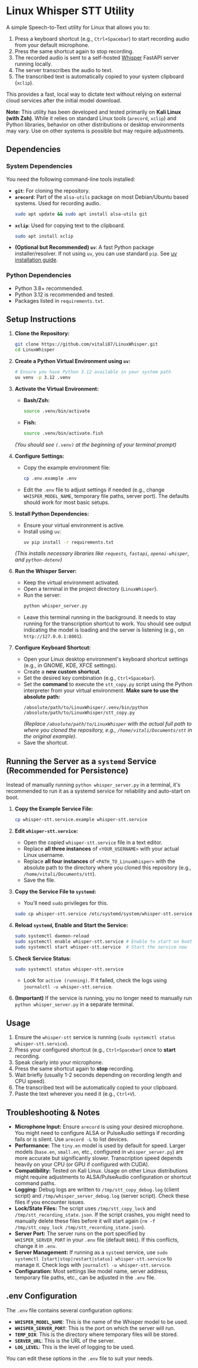 # Linux Whisper STT Utility

A simple Speech-to-Text utility for Linux that allows you to:

1.  Press a keyboard shortcut (e.g., `Ctrl+Spacebar`) to start recording audio from your default microphone.
2.  Press the same shortcut again to stop recording.
3.  The recorded audio is sent to a self-hosted [Whisper](https://github.com/openai/whisper) FastAPI server running locally.
4.  The server transcribes the audio to text.
5.  The transcribed text is automatically copied to your system clipboard (`xclip`).

This provides a fast, local way to dictate text without relying on external cloud services after the initial model download.

**Note:** This utility has been developed and tested primarily on **Kali Linux (with Zsh)**. While it relies on standard Linux tools (`arecord`, `xclip`) and Python libraries, behavior on other distributions or desktop environments may vary. Use on other systems is possible but may require adjustments.

## Dependencies

### System Dependencies

You need the following command-line tools installed:

*   **`git`**: For cloning the repository.
*   **`arecord`**: Part of the `alsa-utils` package on most Debian/Ubuntu based systems. Used for recording audio.
    ```bash
    sudo apt update && sudo apt install alsa-utils git
    ```
*   **`xclip`**: Used for copying text to the clipboard.
    ```bash
    sudo apt install xclip
    ```
*   **(Optional but Recommended) `uv`**: A fast Python package installer/resolver. If not using `uv`, you can use standard `pip`.
    See [uv installation guide](https://github.com/astral-sh/uv#installation).

### Python Dependencies

*   Python 3.8+ recommended.
*   Python 3.12 is recommended and tested.
*   Packages listed in `requirements.txt`.

## Setup Instructions

1.  **Clone the Repository:**
    ```bash
    git clone https://github.com/vitali87/LinuxWhisper.git
    cd LinuxWhisper
    ```

2.  **Create a Python Virtual Environment using `uv`:**
    ```bash
    # Ensure you have Python 3.12 available in your system path
    uv venv -p 3.12 .venv
    ```

3.  **Activate the Virtual Environment:**
    *   **Bash/Zsh:**
        ```bash
        source .venv/bin/activate
        ```
    *   **Fish:**
        ```bash
        source .venv/bin/activate.fish
        ```
    *(You should see `(.venv)` at the beginning of your terminal prompt)*

4.  **Configure Settings:**
    *   Copy the example environment file:
        ```bash
        cp .env.example .env
        ```
    *   Edit the `.env` file to adjust settings if needed (e.g., change `WHISPER_MODEL_NAME`, temporary file paths, server port).
        The defaults should work for most basic setups.

5.  **Install Python Dependencies:**
    *   Ensure your virtual environment is active.
    *   Install using `uv`:
        ```bash
        uv pip install -r requirements.txt
        ```
    *(This installs necessary libraries like `requests`, `fastapi`, `openai-whisper`, and `python-dotenv`)*

6.  **Run the Whisper Server:**
    *   Keep the virtual environment activated.
    *   Open a terminal in the project directory (`LinuxWhisper`).
    *   Run the server:
        ```bash
        python whisper_server.py
        ```
    *   Leave this terminal running in the background. It needs to stay running for the transcription shortcut to work. You should see output indicating the model is loading and the server is listening (e.g., on `http://127.0.0.1:8001`).

7.  **Configure Keyboard Shortcut:**
    *   Open your Linux desktop environment's keyboard shortcut settings (e.g., in GNOME, KDE, XFCE settings).
    *   Create a **new custom shortcut**.
    *   Set the desired key combination (e.g., `Ctrl+Spacebar`).
    *   Set the **command** to execute the `stt_copy.py` script using the Python interpreter from your virtual environment. **Make sure to use the absolute path:**
        ```
        /absolute/path/to/LinuxWhisper/.venv/bin/python /absolute/path/to/LinuxWhisper/stt_copy.py
        ```
        *(Replace `/absolute/path/to/LinuxWhisper` with the actual full path to where you cloned the repository, e.g., `/home/vitali/Documents/stt` in the original example)*.
    *   Save the shortcut.

## Running the Server as a `systemd` Service (Recommended for Persistence)

Instead of manually running `python whisper_server.py` in a terminal, it's recommended to run it as a systemd service for reliability and auto-start on boot.

1.  **Copy the Example Service File:**
    ```bash
    cp whisper-stt.service.example whisper-stt.service
    ```

2.  **Edit `whisper-stt.service`:**
    *   Open the copied `whisper-stt.service` file in a text editor.
    *   Replace **all three instances** of `<YOUR_USERNAME>` with your actual Linux username.
    *   Replace **all four instances** of `<PATH_TO_LinuxWhisper>` with the absolute path to the directory where you cloned this repository (e.g., `/home/vitali/Documents/stt`).
    *   Save the file.

3.  **Copy the Service File to `systemd`:**
    *   You'll need `sudo` privileges for this.
    ```bash
    sudo cp whisper-stt.service /etc/systemd/system/whisper-stt.service
    ```

4.  **Reload `systemd`, Enable and Start the Service:**
    ```bash
    sudo systemctl daemon-reload
    sudo systemctl enable whisper-stt.service # Enable to start on boot
    sudo systemctl start whisper-stt.service  # Start the service now
    ```

5.  **Check Service Status:**
    ```bash
    sudo systemctl status whisper-stt.service
    ```
    *   Look for `active (running)`. If it failed, check the logs using `journalctl -u whisper-stt.service`.

6.  **(Important)** If the service is running, you no longer need to manually run `python whisper_server.py` in a separate terminal.

## Usage

1.  Ensure the `whisper-stt` service is running (`sudo systemctl status whisper-stt.service`).
2.  Press your configured shortcut (e.g., `Ctrl+Spacebar`) once to **start** recording.
3.  Speak clearly into your microphone.
4.  Press the same shortcut again to **stop** recording.
5.  Wait briefly (usually 1-2 seconds depending on recording length and CPU speed).
6.  The transcribed text will be automatically copied to your clipboard.
7.  Paste the text wherever you need it (e.g., `Ctrl+V`).

## Troubleshooting & Notes

*   **Microphone Input:** Ensure `arecord` is using your desired microphone. You might need to configure ALSA or PulseAudio settings if recording fails or is silent. Use `arecord -L` to list devices.
*   **Performance:** The `tiny.en` model is used by default for speed. Larger models (`base.en`, `small.en`, etc., configured in `whisper_server.py`) are more accurate but significantly slower. Transcription speed depends heavily on your CPU (or GPU if configured with CUDA).
*   **Compatibility:** Tested on Kali Linux. Usage on other Linux distributions might require adjustments to ALSA/PulseAudio configuration or shortcut command paths.
*   **Logging:** Debug logs are written to `/tmp/stt_copy_debug.log` (client script) and `/tmp/whisper_server_debug.log` (server script). Check these files if you encounter issues.
*   **Lock/State Files:** The script uses `/tmp/stt_copy_lock` and `/tmp/stt_recording_state.json`. If the script crashes, you might need to manually delete these files before it will start again (`rm -f /tmp/stt_copy_lock /tmp/stt_recording_state.json`).
*   **Server Port:** The server runs on the port specified by `WHISPER_SERVER_PORT` in your `.env` file (default `8001`). If this conflicts, change it in `.env`.
*   **Server Management:** If running as a `systemd` service, use `sudo systemctl [start|stop|restart|status] whisper-stt.service` to manage it. Check logs with `journalctl -u whisper-stt.service`.
*   **Configuration:** Most settings like model name, server address, temporary file paths, etc., can be adjusted in the `.env` file.

## .env Configuration

The `.env` file contains several configuration options:

*   **`WHISPER_MODEL_NAME`**: This is the name of the Whisper model to be used.
*   **`WHISPER_SERVER_PORT`**: This is the port on which the server will run.
*   **`TEMP_DIR`**: This is the directory where temporary files will be stored.
*   **`SERVER_URL`**: This is the URL of the server.
*   **`LOG_LEVEL`**: This is the level of logging to be used.

You can edit these options in the `.env` file to suit your needs. 